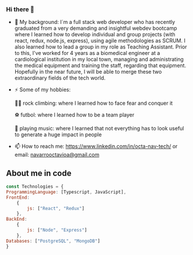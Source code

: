 ### Hi there 👋

- 🔭 My background: I´m a full stack web developer who has recently graduated from a very demanding and insightful webdev bootcamp where I learned how to develop individual and group projects (with react, redux, node.js, express), using agile methodologies as SCRUM. I also learned how to lead a group in my role as Teaching Assistant. Prior to this, I've worked for 4 years as a biomedical engineer at a cardiological institution in my local town, managing and administrating the medical equipment and training the staff, regarding that equipment. Hopefully in the near future, I will be able to merge these two extraordinary fields of the tech world.

- ⚡  Some of my hobbies:  

    🧗‍♂️ rock climbing: where I learned how to face fear and conquer it

    ⚽ futbol: where I learned how to be a team player

    🎸 playing music: where I learned that not everything has to look useful to generate a huge impact in people


- 📫 How to reach me: https://www.linkedin.com/in/octa-nav-tech/ or email: navarrooctavioa@gmail.com


## About me in code

```javascript
const Technologies = {
ProgrammingLanguage: [Typescript, JavaScript],
FrontEnd: 
	{
		js: ["React", "Redux"]
	},
BackEnd: 
	{
		js: ["Node", "Express"]
	},
Databases: ["PostgreSQL", "MongoDB"]
}
```
